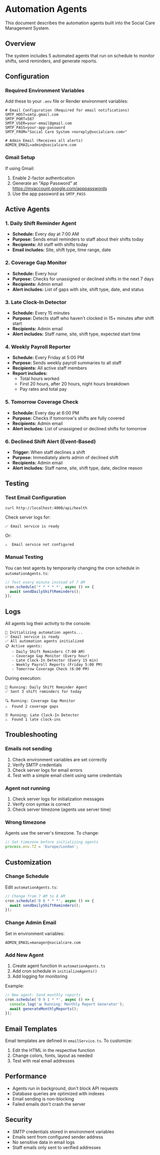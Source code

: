 # Automation Agents

This document describes the automation agents built into the Social Care Management System.

## Overview

The system includes 5 automated agents that run on schedule to monitor shifts, send reminders, and generate reports.

## Configuration

### Required Environment Variables

Add these to your `.env` file or Render environment variables:

```env
# Email Configuration (Required for email notifications)
SMTP_HOST=smtp.gmail.com
SMTP_PORT=587
SMTP_USER=your-email@gmail.com
SMTP_PASS=your-app-password
SMTP_FROM="Social Care System <noreply@socialcare.com>"

# Admin Email (Receives all alerts)
ADMIN_EMAIL=admin@socialcare.com
```

### Gmail Setup

If using Gmail:
1. Enable 2-factor authentication
2. Generate an "App Password" at https://myaccount.google.com/apppasswords
3. Use the app password as `SMTP_PASS`

## Active Agents

### 1. Daily Shift Reminder Agent
- **Schedule:** Every day at 7:00 AM
- **Purpose:** Sends email reminders to staff about their shifts today
- **Recipients:** All staff with shifts today
- **Email includes:** Site, shift type, time range, date

### 2. Coverage Gap Monitor
- **Schedule:** Every hour
- **Purpose:** Checks for unassigned or declined shifts in the next 7 days
- **Recipients:** Admin email
- **Alert includes:** List of gaps with site, shift type, date, and status

### 3. Late Clock-In Detector
- **Schedule:** Every 15 minutes
- **Purpose:** Detects staff who haven't clocked in 15+ minutes after shift start
- **Recipients:** Admin email
- **Alert includes:** Staff name, site, shift type, expected start time

### 4. Weekly Payroll Reporter
- **Schedule:** Every Friday at 5:00 PM
- **Purpose:** Sends weekly payroll summaries to all staff
- **Recipients:** All active staff members
- **Report includes:** 
  - Total hours worked
  - First 20 hours, after 20 hours, night hours breakdown
  - Pay rates and total pay

### 5. Tomorrow Coverage Check
- **Schedule:** Every day at 6:00 PM
- **Purpose:** Checks if tomorrow's shifts are fully covered
- **Recipients:** Admin email
- **Alert includes:** List of unassigned or declined shifts for tomorrow

### 6. Declined Shift Alert (Event-Based)
- **Trigger:** When staff declines a shift
- **Purpose:** Immediately alerts admin of declined shift
- **Recipients:** Admin email
- **Alert includes:** Staff name, site, shift type, date, decline reason

## Testing

### Test Email Configuration

```bash
curl http://localhost:4000/api/health
```

Check server logs for:
```
✅ Email service is ready
```

Or:
```
⚠️  Email service not configured
```

### Manual Testing

You can test agents by temporarily changing the cron schedule in `automationAgents.ts`:

```typescript
// Test every minute instead of 7 AM
cron.schedule('* * * * *', async () => {
  await sendDailyShiftReminders();
});
```

## Logs

All agents log their activity to the console:

```
🤖 Initializing automation agents...
✅ Email service is ready
✅ All automation agents initialized
📋 Active agents:
   - Daily Shift Reminders (7:00 AM)
   - Coverage Gap Monitor (Every hour)
   - Late Clock-In Detector (Every 15 min)
   - Weekly Payroll Reports (Friday 5:00 PM)
   - Tomorrow Coverage Check (6:00 PM)
```

During execution:
```
🔔 Running: Daily Shift Reminder Agent
✅ Sent 3 shift reminders for today

🔍 Running: Coverage Gap Monitor
⚠️  Found 2 coverage gaps

⏰ Running: Late Clock-In Detector
⚠️  Found 1 late clock-ins
```

## Troubleshooting

### Emails not sending

1. Check environment variables are set correctly
2. Verify SMTP credentials
3. Check server logs for email errors
4. Test with a simple email client using same credentials

### Agent not running

1. Check server logs for initialization messages
2. Verify cron syntax is correct
3. Check server timezone (agents use server time)

### Wrong timezone

Agents use the server's timezone. To change:

```typescript
// Set timezone before initializing agents
process.env.TZ = 'Europe/London';
```

## Customization

### Change Schedule

Edit `automationAgents.ts`:

```typescript
// Change from 7 AM to 8 AM
cron.schedule('0 8 * * *', async () => {
  await sendDailyShiftReminders();
});
```

### Change Admin Email

Set in environment variables:

```env
ADMIN_EMAIL=manager@socialcare.com
```

### Add New Agent

1. Create agent function in `automationAgents.ts`
2. Add cron schedule in `initializeAgents()`
3. Add logging for monitoring

Example:

```typescript
// New agent: Send monthly reports
cron.schedule('0 9 1 * *', async () => {
  console.log('📊 Running: Monthly Report Generator');
  await generateMonthlyReports();
});
```

## Email Templates

Email templates are defined in `emailService.ts`. To customize:

1. Edit the HTML in the respective function
2. Change colors, fonts, layout as needed
3. Test with real email addresses

## Performance

- Agents run in background, don't block API requests
- Database queries are optimized with indexes
- Email sending is non-blocking
- Failed emails don't crash the server

## Security

- SMTP credentials stored in environment variables
- Emails sent from configured sender address
- No sensitive data in email logs
- Staff emails only sent to verified addresses

